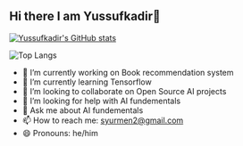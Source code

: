 ## Hi there I am Yussufkadir👋

[![Yussufkadir's GitHub stats](https://github-readme-stats.vercel.app/api?username=yussufkadir&show_icons=true&theme=radical)](https://github.com/yussufkadir/github-readme-stats&show_icons=true)

![Top Langs](https://github-readme-stats.vercel.app/api/top-langs/?username=yussufkadir&size_weight=0.5&count_weight=0.5&theme=radical)

- 🔭 I’m currently working on Book recommendation system
- 🌱 I’m currently learning Tensorflow
- 👯 I’m looking to collaborate on Open Source AI projects
- 🤔 I’m looking for help with AI fundementals
- 💬 Ask me about AI fundementals
- 📫 How to reach me: syurmen2@gmail.com
- 😄 Pronouns: he/him

  
